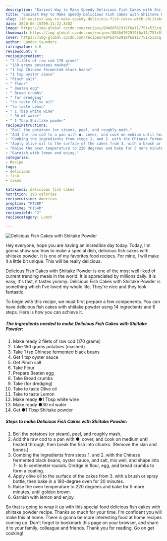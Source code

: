 ```yaml
---
description: "Easiest Way to Make Speedy Delicious Fish Cakes with Shiitake Powder"
title: "Easiest Way to Make Speedy Delicious Fish Cakes with Shiitake Powder"
slug: 116-easiest-way-to-make-speedy-delicious-fish-cakes-with-shiitake-powder
date: 2020-06-15T09:11:22.840Z
image: https://img-global.cpcdn.com/recipes/8046d762919f6a11/751x532cq70/delicious-fish-cakes-with-shiitake-powder-recipe-main-photo.jpg
thumbnail: https://img-global.cpcdn.com/recipes/8046d762919f6a11/751x532cq70/delicious-fish-cakes-with-shiitake-powder-recipe-main-photo.jpg
cover: https://img-global.cpcdn.com/recipes/8046d762919f6a11/751x532cq70/delicious-fish-cakes-with-shiitake-powder-recipe-main-photo.jpg
author: Landon Saunders
ratingvalue: 4.6
reviewcount: 9
recipeingredient:
- "2 filets of raw cod 170 grams"
- "150 grams potatoes mashed"
- "1 tsp Chinese fermented black beans"
- "1 tsp oyster sauce"
- "Pinch salt"
- " Flour"
- " Beaten egg"
- " Bread crumbs"
- " for dredging"
- "to taste Olive oil"
- "to taste Lemon"
- " 1 Tbsp white wine"
- " 30 ml water"
- " 1 Tbsp Shiitake powder"
recipeinstructions:
- "Boil the potatoes (or steam), peel, and roughly mash."
- "Add the raw cod to a pan with ●, cover, and cook on medium until heated through, then break the fish into chunks. (Remove the skin and bones.)"
- "Combing the ingredients from steps 1. and 2. with the Chinese fermented black beans, oyster sauce, and salt, mix well, and shape into 7- to 8-centimeter rounds. Dredge in flour, egg, and bread crumbs to form a coating."
- "Apply olive oil to the surface of the cakes from 3. with a brush or spray bottle, then bake in a 180-degree oven for 20 minutes."
- "Raise the oven temperature to 220 degrees and bake for 5 more minutes, until golden brown."
- "Garnish with lemon and enjoy."
categories:
- Recipe
tags:
- delicious
- fish
- cakes

katakunci: delicious fish cakes 
nutrition: 193 calories
recipecuisine: American
preptime: "PT38M"
cooktime: "PT54M"
recipeyield: "2"
recipecategory: Lunch

---
```



![Delicious Fish Cakes with Shiitake Powder](https://img-global.cpcdn.com/recipes/8046d762919f6a11/751x532cq70/delicious-fish-cakes-with-shiitake-powder-recipe-main-photo.jpg)

Hey everyone, hope you are having an incredible day today. Today, I'm gonna show you how to make a special dish, delicious fish cakes with shiitake powder. It is one of my favorites food recipes. For mine, I will make it a little bit unique. This will be really delicious.



Delicious Fish Cakes with Shiitake Powder is one of the most well liked of current trending meals in the world. It is appreciated by millions daily. It is easy, it's fast, it tastes yummy. Delicious Fish Cakes with Shiitake Powder is something which I've loved my whole life. They're nice and they look fantastic.


To begin with this recipe, we must first prepare a few components. You can have delicious fish cakes with shiitake powder using 14 ingredients and 6 steps. Here is how you can achieve it.

<!--inarticleads1-->

##### The ingredients needed to make Delicious Fish Cakes with Shiitake Powder:

1. Make ready 2 filets of raw cod (170 grams)
1. Take 150 grams potatoes (mashed)
1. Take 1 tsp Chinese fermented black beans
1. Get 1 tsp oyster sauce
1. Get Pinch salt
1. Take  Flour
1. Prepare  Beaten egg
1. Take  Bread crumbs
1. Take  (for dredging)
1. Take to taste Olive oil
1. Take to taste Lemon
1. Make ready  ●1 Tbsp white wine
1. Make ready  ●30 ml water
1. Get  ●1 Tbsp Shiitake powder




<!--inarticleads2-->

##### Steps to make Delicious Fish Cakes with Shiitake Powder:

1. Boil the potatoes (or steam), peel, and roughly mash.
1. Add the raw cod to a pan with ●, cover, and cook on medium until heated through, then break the fish into chunks. (Remove the skin and bones.)
1. Combing the ingredients from steps 1. and 2. with the Chinese fermented black beans, oyster sauce, and salt, mix well, and shape into 7- to 8-centimeter rounds. Dredge in flour, egg, and bread crumbs to form a coating.
1. Apply olive oil to the surface of the cakes from 3. with a brush or spray bottle, then bake in a 180-degree oven for 20 minutes.
1. Raise the oven temperature to 220 degrees and bake for 5 more minutes, until golden brown.
1. Garnish with lemon and enjoy.




So that is going to wrap it up with this special food delicious fish cakes with shiitake powder recipe. Thanks so much for your time. I'm confident you will make this at home. There is gonna be more interesting food at home recipes coming up. Don't forget to bookmark this page on your browser, and share it to your family, colleague and friends. Thank you for reading. Go on get cooking!
